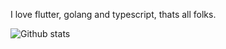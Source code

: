 I love flutter, golang and typescript, thats all folks.

![Github stats](https://github-readme-stats.vercel.app/api?username=bit-burger&show_icons=true&theme=github_dark_dimmed)
